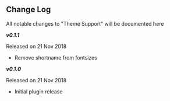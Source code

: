 **Change Log**
--------------

All notable changes to "Theme Support" will be documented here

***v0.1.1***

Released on 21 Nov 2018

 - Remove shortname from fontsizes

***v0.1.0***

Released on 21 Nov 2018

 - Initial plugin release
